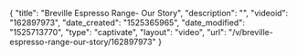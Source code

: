 {
    "title": "Breville Espresso Range- Our Story",
    "description": "",
    "videoid": "162897973",
    "date_created": "1525365965",
    "date_modified": "1525713770",
    "type": "captivate",
    "layout": "video",
    "url": "\/v\/breville-espresso-range-our-story\/162897973"
}